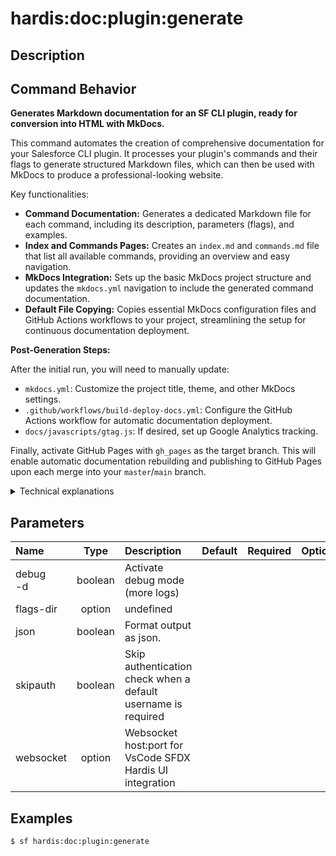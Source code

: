 <!-- This file has been generated with command 'sf hardis:doc:plugin:generate'. Please do not update it manually or it may be overwritten -->
# hardis:doc:plugin:generate

## Description


## Command Behavior

**Generates Markdown documentation for an SF CLI plugin, ready for conversion into HTML with MkDocs.**

This command automates the creation of comprehensive documentation for your Salesforce CLI plugin. It processes your plugin's commands and their flags to generate structured Markdown files, which can then be used with MkDocs to produce a professional-looking website.

Key functionalities:

- **Command Documentation:** Generates a dedicated Markdown file for each command, including its description, parameters (flags), and examples.
- **Index and Commands Pages:** Creates an `index.md` and `commands.md` file that list all available commands, providing an overview and easy navigation.
- **MkDocs Integration:** Sets up the basic MkDocs project structure and updates the `mkdocs.yml` navigation to include the generated command documentation.
- **Default File Copying:** Copies essential MkDocs configuration files and GitHub Actions workflows to your project, streamlining the setup for continuous documentation deployment.

**Post-Generation Steps:**

After the initial run, you will need to manually update:

- `mkdocs.yml`: Customize the project title, theme, and other MkDocs settings.
- `.github/workflows/build-deploy-docs.yml`: Configure the GitHub Actions workflow for automatic documentation deployment.
- `docs/javascripts/gtag.js`: If desired, set up Google Analytics tracking.

Finally, activate GitHub Pages with `gh_pages` as the target branch. This will enable automatic documentation rebuilding and publishing to GitHub Pages upon each merge into your `master`/`main` branch.

<details>
<summary>Technical explanations</summary>

The command's technical implementation involves:

- **Plugin Configuration Loading:** It loads the SF CLI plugin's configuration using `@oclif/core`'s `Config.load()`, which provides access to all registered commands and their metadata.
- **Command Iteration:** It iterates through each command defined in the plugin's configuration.
- **Markdown File Generation:** For each command, it constructs a Markdown file (`.md`) containing:
  - The command ID as the main heading.
  - The command's `description` property.
  - A table of parameters (flags), including their name, type, description, default value, required status, and available options. It dynamically extracts this information from the command's `flags` property.
  - Code blocks for each example provided in the command's `examples` property.
- **Navigation Structure:** It builds a nested JavaScript object (`commandsNav`) that mirrors the command hierarchy, which is then converted to YAML and inserted into `mkdocs.yml` to create the navigation menu.
- **Index and Commands Page Generation:** It reads the project's `README.md` and extracts relevant sections to create the `index.md` file. It also generates a separate `commands.md` file listing all commands.
- **File System Operations:** It uses `fs-extra` to create directories, copy default MkDocs files (`defaults/mkdocs`), and write the generated Markdown and YAML files.
- **YAML Serialization:** It uses `js-yaml` to serialize the navigation object into YAML format for `mkdocs.yml`.
</details>


## Parameters

|Name|Type|Description|Default|Required|Options|
|:---|:--:|:----------|:-----:|:------:|:-----:|
|debug<br/>-d|boolean|Activate debug mode (more logs)||||
|flags-dir|option|undefined||||
|json|boolean|Format output as json.||||
|skipauth|boolean|Skip authentication check when a default username is required||||
|websocket|option|Websocket host:port for VsCode SFDX Hardis UI integration||||

## Examples

```shell
$ sf hardis:doc:plugin:generate
```



